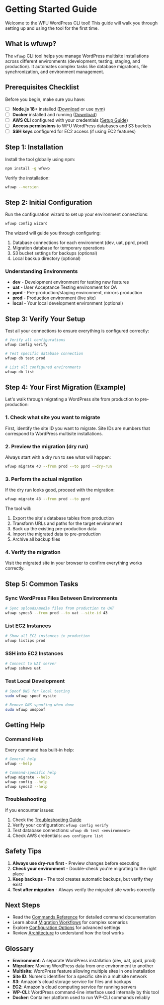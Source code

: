 # Getting Started Guide

Welcome to the WFU WordPress CLI tool! This guide will walk you through setting up and using the tool for the first time.

## What is wfuwp?

The `wfuwp` CLI tool helps you manage WordPress multisite installations across different environments (development, testing, staging, and production). It automates complex tasks like database migrations, file synchronization, and environment management.

## Prerequisites Checklist

Before you begin, make sure you have:

- [ ] **Node.js 18+** installed ([Download](https://nodejs.org/) or use [nvm](https://github.com/nvm-sh/nvm))
- [ ] **Docker** installed and running ([Download](https://www.docker.com/products/docker-desktop))
- [ ] **AWS CLI** configured with your credentials ([Setup Guide](https://aws.amazon.com/cli/))
- [ ] **Access permissions** to WFU WordPress databases and S3 buckets
- [ ] **SSH keys** configured for EC2 access (if using EC2 features)

## Step 1: Installation

Install the tool globally using npm:

```bash
npm install -g wfuwp
```

Verify the installation:

```bash
wfuwp --version
```

## Step 2: Initial Configuration

Run the configuration wizard to set up your environment connections:

```bash
wfuwp config wizard
```

The wizard will guide you through configuring:
1. Database connections for each environment (dev, uat, pprd, prod)
2. Migration database for temporary operations
3. S3 bucket settings for backups (optional)
4. Local backup directory (optional)

### Understanding Environments

- **dev** - Development environment for testing new features
- **uat** - User Acceptance Testing environment for QA
- **pprd** - Pre-production/staging environment, mirrors production
- **prod** - Production environment (live site)
- **local** - Your local development environment (optional)

## Step 3: Verify Your Setup

Test all your connections to ensure everything is configured correctly:

```bash
# Verify all configurations
wfuwp config verify

# Test specific database connection
wfuwp db test prod

# List all configured environments
wfuwp db list
```

## Step 4: Your First Migration (Example)

Let's walk through migrating a WordPress site from production to pre-production:

### 1. Check what site you want to migrate

First, identify the site ID you want to migrate. Site IDs are numbers that correspond to WordPress multisite installations.

### 2. Preview the migration (dry run)

Always start with a dry run to see what will happen:

```bash
wfuwp migrate 43 --from prod --to pprd --dry-run
```

### 3. Perform the actual migration

If the dry run looks good, proceed with the migration:

```bash
wfuwp migrate 43 --from prod --to pprd
```

The tool will:
1. Export the site's database tables from production
2. Transform URLs and paths for the target environment
3. Back up the existing pre-production data
4. Import the migrated data to pre-production
5. Archive all backup files

### 4. Verify the migration

Visit the migrated site in your browser to confirm everything works correctly.

## Step 5: Common Tasks

### Sync WordPress Files Between Environments

```bash
# Sync uploads/media files from production to UAT
wfuwp syncs3 --from prod --to uat --site-id 43
```

### List EC2 Instances

```bash
# Show all EC2 instances in production
wfuwp listips prod
```

### SSH into EC2 Instances

```bash
# Connect to UAT server
wfuwp sshaws uat
```

### Test Local Development

```bash
# Spoof DNS for local testing
sudo wfuwp spoof mysite

# Remove DNS spoofing when done
sudo wfuwp unspoof
```

## Getting Help

### Command Help

Every command has built-in help:

```bash
# General help
wfuwp --help

# Command-specific help
wfuwp migrate --help
wfuwp config --help
wfuwp syncs3 --help
```

### Troubleshooting

If you encounter issues:

1. Check the [Troubleshooting Guide](./troubleshooting.md)
2. Verify your configuration: `wfuwp config verify`
3. Test database connections: `wfuwp db test <environment>`
4. Check AWS credentials: `aws configure list`

## Safety Tips

1. **Always use dry-run first** - Preview changes before executing
2. **Check your environment** - Double-check you're migrating to the right place
3. **Keep backups** - The tool creates automatic backups, but verify they exist
4. **Test after migration** - Always verify the migrated site works correctly

## Next Steps

- Read the [Commands Reference](./commands.md) for detailed command documentation
- Learn about [Migration Workflows](./migration.md) for complex scenarios
- Explore [Configuration Options](./configuration.md) for advanced settings
- Review [Architecture](./architecture.md) to understand how the tool works

## Glossary

- **Environment**: A separate WordPress installation (dev, uat, pprd, prod)
- **Migration**: Moving WordPress data from one environment to another
- **Multisite**: WordPress feature allowing multiple sites in one installation
- **Site ID**: Numeric identifier for a specific site in a multisite network
- **S3**: Amazon's cloud storage service for files and backups
- **EC2**: Amazon's cloud computing service for running servers
- **WP-CLI**: WordPress command-line interface used internally by this tool
- **Docker**: Container platform used to run WP-CLI commands reliably